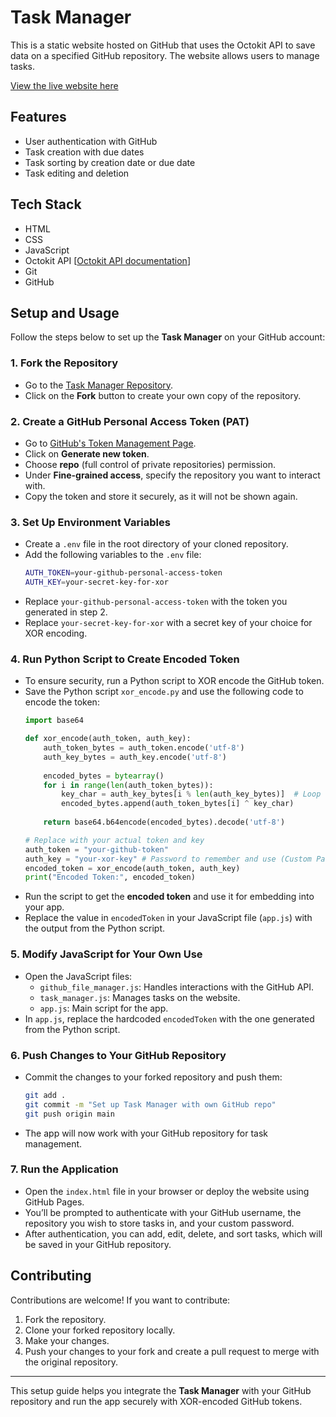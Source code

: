 # Task Manager

This is a static website hosted on GitHub that uses the Octokit API to save data on a specified GitHub repository. The website allows users to manage tasks.

[View the live website here](https://akashdas253.github.io/Todo_Github/)

## Features

- User authentication with GitHub
- Task creation with due dates
- Task sorting by creation date or due date
- Task editing and deletion

## Tech Stack

- HTML
- CSS
- JavaScript
- Octokit API  [[Octokit API documentation](https://docs.github.com/en/rest)]
- Git
- GitHub

## Setup and Usage

Follow the steps below to set up the **Task Manager** on your GitHub account:

### 1. **Fork the Repository**
   - Go to the [Task Manager Repository](https://github.com/AkashDas253/Todo_Github).
   - Click on the **Fork** button to create your own copy of the repository.

### 2. **Create a GitHub Personal Access Token (PAT)**
   - Go to [GitHub's Token Management Page](https://github.com/settings/tokens).
   - Click on **Generate new token**.
   - Choose **repo** (full control of private repositories) permission.
   - Under **Fine-grained access**, specify the repository you want to interact with.
   - Copy the token and store it securely, as it will not be shown again.

### 3. **Set Up Environment Variables**
   - Create a `.env` file in the root directory of your cloned repository.
   - Add the following variables to the `.env` file:
     ```bash
     AUTH_TOKEN=your-github-personal-access-token
     AUTH_KEY=your-secret-key-for-xor
     ```
   - Replace `your-github-personal-access-token` with the token you generated in step 2.
   - Replace `your-secret-key-for-xor` with a secret key of your choice for XOR encoding.

### 4. **Run Python Script to Create Encoded Token**
   - To ensure security, run a Python script to XOR encode the GitHub token.
   - Save the Python script `xor_encode.py` and use the following code to encode the token:
     ```python
     import base64

     def xor_encode(auth_token, auth_key):
         auth_token_bytes = auth_token.encode('utf-8')
         auth_key_bytes = auth_key.encode('utf-8')
         
         encoded_bytes = bytearray()
         for i in range(len(auth_token_bytes)):
             key_char = auth_key_bytes[i % len(auth_key_bytes)]  # Loop through the key
             encoded_bytes.append(auth_token_bytes[i] ^ key_char)
         
         return base64.b64encode(encoded_bytes).decode('utf-8')

     # Replace with your actual token and key
     auth_token = "your-github-token"
     auth_key = "your-xor-key" # Password to remember and use (Custom Password)
     encoded_token = xor_encode(auth_token, auth_key)
     print("Encoded Token:", encoded_token)
     ```
   - Run the script to get the **encoded token** and use it for embedding into your app.
   - Replace the value in `encodedToken` in your JavaScript file (`app.js`) with the output from the Python script.

### 5. **Modify JavaScript for Your Own Use**
   - Open the JavaScript files:
     - `github_file_manager.js`: Handles interactions with the GitHub API.
     - `task_manager.js`: Manages tasks on the website.
     - `app.js`: Main script for the app.
   - In `app.js`, replace the hardcoded `encodedToken` with the one generated from the Python script.

### 6. **Push Changes to Your GitHub Repository**
   - Commit the changes to your forked repository and push them:
     ```bash
     git add .
     git commit -m "Set up Task Manager with own GitHub repo"
     git push origin main
     ```
   - The app will now work with your GitHub repository for task management.

### 7. **Run the Application**
   - Open the `index.html` file in your browser or deploy the website using GitHub Pages.
   - You’ll be prompted to authenticate with your GitHub username, the repository you wish to store tasks in, and your custom password.
   - After authentication, you can add, edit, delete, and sort tasks, which will be saved in your GitHub repository.

## Contributing

Contributions are welcome! If you want to contribute:

1. Fork the repository.
2. Clone your forked repository locally.
3. Make your changes.
4. Push your changes to your fork and create a pull request to merge with the original repository.

---

This setup guide helps you integrate the **Task Manager** with your GitHub repository and run the app securely with XOR-encoded GitHub tokens.
